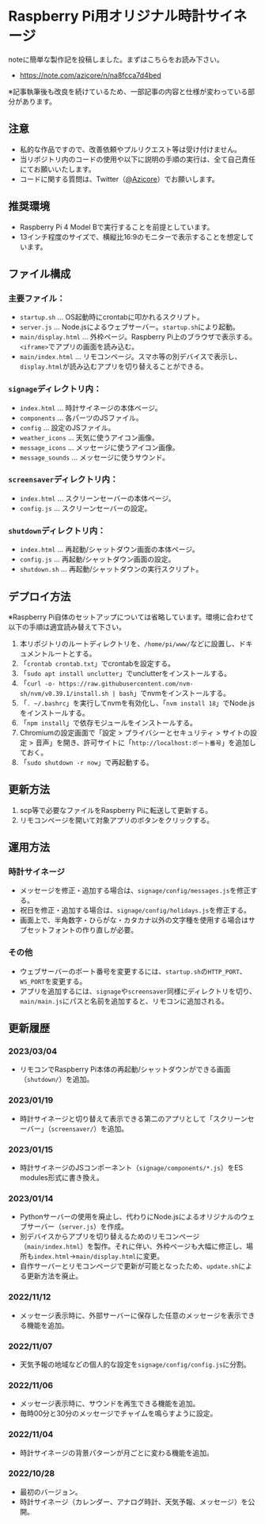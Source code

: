 # Raspberry Pi用オリジナル時計サイネージ

noteに簡単な製作記を投稿しました。まずはこちらをお読み下さい。

* https://note.com/azicore/n/na8fcca7d4bed

※記事執筆後も改良を続けているため、一部記事の内容と仕様が変わっている部分があります。

## 注意

* 私的な作品ですので、改善依頼やプルリクエスト等は受け付けません。
* 当リポジトリ内のコードの使用や以下に説明の手順の実行は、全て自己責任にてお願いいたします。
* コードに関する質問は、Twitter（[@Azicore](https://twitter.com/Azicore)）でお願いします。

## 推奨環境

* Raspberry Pi 4 Model Bで実行することを前提としています。
* 13インチ程度のサイズで、横縦比16:9のモニターで表示することを想定しています。

## ファイル構成

### 主要ファイル：

* `startup.sh` … OS起動時にcrontabに叩かれるスクリプト。
* `server.js` … Node.jsによるウェブサーバー。`startup.sh`により起動。
* `main/display.html` … 外枠ページ。Raspberry Pi上のブラウザで表示する。`<iframe>`でアプリの画面を読み込む。
* `main/index.html` … リモコンページ。スマホ等の別デバイスで表示し、`display.html`が読み込むアプリを切り替えることができる。

### `signage`ディレクトリ内：

* `index.html` … 時計サイネージの本体ページ。
* `components` … 各パーツのJSファイル。
* `config` … 設定のJSファイル。
* `weather_icons` … 天気に使うアイコン画像。
* `message_icons` … メッセージに使うアイコン画像。
* `message_sounds` … メッセージに使うサウンド。

### `screensaver`ディレクトリ内：

* `index.html` … スクリーンセーバーの本体ページ。
* `config.js` … スクリーンセーバーの設定。

### `shutdown`ディレクトリ内：

* `index.html` … 再起動/シャットダウン画面の本体ページ。
* `config.js` … 再起動/シャットダウン画面の設定。
* `shutdown.sh` … 再起動/シャットダウンの実行スクリプト。

## デプロイ方法

※Raspberry Pi自体のセットアップについては省略しています。環境に合わせて以下の手順は適宜読み替えて下さい。

1. 本リポジトリのルートディレクトリを、`/home/pi/www/`などに設置し、ドキュメントルートとする。
1. 「`crontab crontab.txt`」でcrontabを設定する。
1. 「`sudo apt install unclutter`」でunclutterをインストールする。
1. 「`curl -o- https://raw.githubusercontent.com/nvm-sh/nvm/v0.39.1/install.sh | bash`」でnvmをインストールする。
1. 「`. ~/.bashrc`」を実行してnvmを有効化し、「`nvm install 18`」でNode.jsをインストールする。
1. 「`npm install`」で依存モジュールをインストールする。
1. Chromiumの設定画面で「設定 > プライバシーとセキュリティ > サイトの設定 > 音声」を開き、許可サイトに「`http://localhost:ポート番号`」を追加しておく。
1. 「`sudo shutdown -r now`」で再起動する。

## 更新方法

1. scp等で必要なファイルをRaspberry Piに転送して更新する。
1. リモコンページを開いて対象アプリのボタンをクリックする。

## 運用方法

### 時計サイネージ

* メッセージを修正・追加する場合は、`signage/config/messages.js`を修正する。
* 祝日を修正・追加する場合は、`signage/config/holidays.js`を修正する。
* 画面上で、半角数字・ひらがな・カタカナ以外の文字種を使用する場合はサブセットフォントの作り直しが必要。

### その他

* ウェブサーバーのポート番号を変更するには、`startup.sh`の`HTTP_PORT`、`WS_PORT`を変更する。
* アプリを追加するには、`signage`や`screensaver`同様にディレクトリを切り、`main/main.js`にパスと名前を追加すると、リモコンに追加される。

## 更新履歴

### 2023/03/04

* リモコンでRaspberry Pi本体の再起動/シャットダウンができる画面（`shutdown/`）を追加。

### 2023/01/19

* 時計サイネージと切り替えて表示できる第二のアプリとして「スクリーンセーバー」（`screensaver/`）を追加。

### 2023/01/15

* 時計サイネージのJSコンポーネント（`signage/components/*.js`）をES modules形式に書き換え。

### 2023/01/14

* Pythonサーバーの使用を廃止し、代わりにNode.jsによるオリジナルのウェブサーバー（`server.js`）を作成。
* 別デバイスからアプリを切り替えるためのリモコンページ（`main/index.html`）を製作。それに伴い、外枠ページも大幅に修正し、場所も`index.html`→`main/display.html`に変更。
* 自作サーバーとリモコンページで更新が可能となったため、`update.sh`による更新方法を廃止。

### 2022/11/12

* メッセージ表示時に、外部サーバーに保存した任意のメッセージを表示できる機能を追加。

### 2022/11/07

* 天気予報の地域などの個人的な設定を`signage/config/config.js`に分割。

### 2022/11/06

* メッセージ表示時に、サウンドを再生できる機能を追加。
* 毎時00分と30分のメッセージでチャイムを鳴らすように設定。

### 2022/11/04

* 時計サイネージの背景パターンが月ごとに変わる機能を追加。

### 2022/10/28

* 最初のバージョン。
* 時計サイネージ（カレンダー、アナログ時計、天気予報、メッセージ）を公開。
